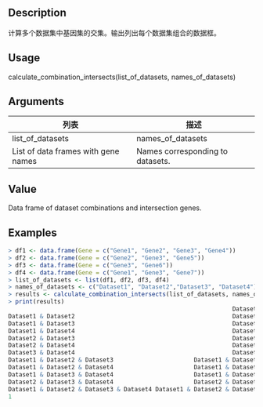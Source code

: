 ## Description

计算多个数据集中基因集的交集。输出列出每个数据集组合的数据框。

## Usage

calculate_combination_intersects(list_of_datasets, names_of_datasets)

## Arguments

| 列表                                | 描述                             |
| ----------------------------------- | -------------------------------- |
| list_of_datasets                    | names_of_datasets                |
| List of data frames with gene names | Names corresponding to datasets. |

## Value

Data frame of dataset combinations and intersection genes.

## Examples

```R
> df1 <- data.frame(Gene = c("Gene1", "Gene2", "Gene3", "Gene4"))
> df2 <- data.frame(Gene = c("Gene2", "Gene3", "Gene5"))
> df3 <- data.frame(Gene = c("Gene3", "Gene6"))
> df4 <- data.frame(Gene = c("Gene1", "Gene3", "Gene7"))
> list_of_datasets <- list(df1, df2, df3, df4)
> names_of_datasets <- c("Dataset1", "Dataset2","Dataset3", "Dataset4")
> results <- calculate_combination_intersects(list_of_datasets, names_of_datasets)
> print(results)
                                                                Dataset.Combination Intersection.Genes Number.of.Genes
Dataset1 & Dataset2                                             Dataset1 & Dataset2       Gene2, Gene3               2
Dataset1 & Dataset3                                             Dataset1 & Dataset3              Gene3               1
Dataset1 & Dataset4                                             Dataset1 & Dataset4       Gene1, Gene3               2
Dataset2 & Dataset3                                             Dataset2 & Dataset3              Gene3               1
Dataset2 & Dataset4                                             Dataset2 & Dataset4              Gene3               1
Dataset3 & Dataset4                                             Dataset3 & Dataset4              Gene3               1
Dataset1 & Dataset2 & Dataset3                       Dataset1 & Dataset2 & Dataset3              Gene3               1
Dataset1 & Dataset2 & Dataset4                       Dataset1 & Dataset2 & Dataset4              Gene3               1
Dataset1 & Dataset3 & Dataset4                       Dataset1 & Dataset3 & Dataset4              Gene3               1
Dataset2 & Dataset3 & Dataset4                       Dataset2 & Dataset3 & Dataset4              Gene3               1
Dataset1 & Dataset2 & Dataset3 & Dataset4 Dataset1 & Dataset2 & Dataset3 & Dataset4              Gene3  
1
```




